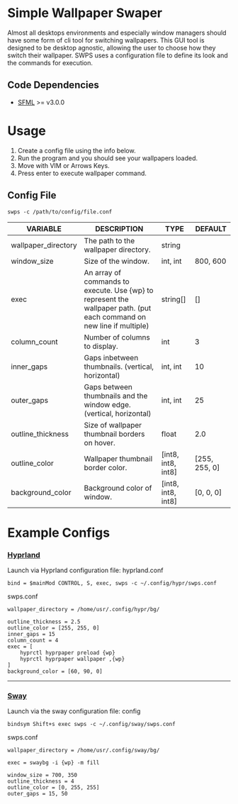 # Simple Wallpaper Swaper
Almost all desktops environments and especially window managers should have some form of cli tool for switching wallpapers.
This GUI tool is designed to be desktop agnostic, allowing the user to choose how they switch their wallpaper.
SWPS uses a configuration file to define its look and the commands for execution.

## Code Dependencies
- [SFML](https://www.sfml-dev.org/) >= v3.0.0

# Usage
1. Create a config file using the info below.
2. Run the program and you should see your wallpapers loaded.
3. Move with VIM or Arrows Keys.
4. Press enter to execute wallpaper command.

## Config File
```
swps -c /path/to/config/file.conf
```
| VARIABLE    | DESCRIPTION | TYPE | DEFAULT |
|---------|-------------|------|---------|
| wallpaper_directory | The path to the wallpaper directory. | string | |
| window_size | Size of the window. | int, int | 800, 600 |
| exec | An array of commands to execute. Use {wp} to represent the wallpaper path. (put each command on new line if multiple) | string[] | [] |
| column_count | Number of columns to display. | int | 3 |
| inner_gaps | Gaps inbetween thumbnails. (vertical, horizontal) | int, int | 10 |
| outer_gaps | Gaps between thumbnails and the window edge. (vertical, horizontal) | int, int | 25 |
| outline_thickness | Size of wallpaper thumbnail borders on hover. | float | 2.0 |
| outline_color | Wallpaper thumbnail border color. | [int8, int8, int8] | [255, 255, 0] |
| background_color | Background color of window. | [int8, int8, int8] | [0, 0, 0] |

# Example Configs
### [Hyprland](https://hyprland.org/)
Launch via Hyprland configuration file: hyprland.conf
```
bind = $mainMod CONTROL, S, exec, swps -c ~/.config/hypr/swps.conf
```
swps.conf
```
wallpaper_directory = /home/usr/.config/hypr/bg/

outline_thickness = 2.5
outline_color = [255, 255, 0]
inner_gaps = 15
column_count = 4
exec = [
    hyprctl hyprpaper preload {wp}
    hyprctl hyprpaper wallpaper ,{wp}
]
background_color = [60, 90, 0]
```
------
### [Sway](https://swaywm.org/)
Launch via the sway configuration file: config
```
bindsym Shift+s exec swps -c ~/.config/sway/swps.conf
```
swps.conf
```
wallpaper_directory = /home/usr/.config/sway/bg/

exec = swaybg -i {wp} -m fill

window_size = 700, 350
outline_thickness = 4
outline_color = [0, 255, 255]
outer_gaps = 15, 50
```

